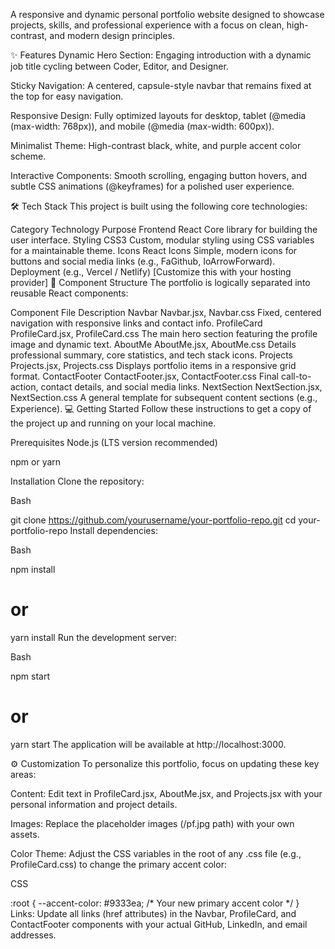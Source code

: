 A responsive and dynamic personal portfolio website designed to showcase projects, skills, and professional experience with a focus on clean, high-contrast, and modern design principles.

✨ Features
Dynamic Hero Section: Engaging introduction with a dynamic job title cycling between Coder, Editor, and Designer.

Sticky Navigation: A centered, capsule-style navbar that remains fixed at the top for easy navigation.

Responsive Design: Fully optimized layouts for desktop, tablet (@media (max-width: 768px)), and mobile (@media (max-width: 600px)).

Minimalist Theme: High-contrast black, white, and purple accent color scheme.

Interactive Components: Smooth scrolling, engaging button hovers, and subtle CSS animations (@keyframes) for a polished user experience.

🛠️ Tech Stack
This project is built using the following core technologies:

Category	Technology	Purpose
Frontend	React	Core library for building the user interface.
Styling	CSS3	Custom, modular styling using CSS variables for a maintainable theme.
Icons	React Icons	Simple, modern icons for buttons and social media links (e.g., FaGithub, IoArrowForward).
Deployment	(e.g., Vercel / Netlify)	[Customize this with your hosting provider]
📁 Component Structure
The portfolio is logically separated into reusable React components:

Component	File	Description
Navbar	Navbar.jsx, Navbar.css	Fixed, centered navigation with responsive links and contact info.
ProfileCard	ProfileCard.jsx, ProfileCard.css	The main hero section featuring the profile image and dynamic text.
AboutMe	AboutMe.jsx, AboutMe.css	Details professional summary, core statistics, and tech stack icons.
Projects	Projects.jsx, Projects.css	Displays portfolio items in a responsive grid format.
ContactFooter	ContactFooter.jsx, ContactFooter.css	Final call-to-action, contact details, and social media links.
NextSection	NextSection.jsx, NextSection.css	A general template for subsequent content sections (e.g., Experience).
💻 Getting Started
Follow these instructions to get a copy of the project up and running on your local machine.

Prerequisites
Node.js (LTS version recommended)

npm or yarn

Installation
Clone the repository:

Bash

git clone https://github.com/yourusername/your-portfolio-repo.git
cd your-portfolio-repo
Install dependencies:

Bash

npm install
# or
yarn install
Run the development server:

Bash

npm start
# or
yarn start
The application will be available at http://localhost:3000.

⚙️ Customization
To personalize this portfolio, focus on updating these key areas:

Content: Edit text in ProfileCard.jsx, AboutMe.jsx, and Projects.jsx with your personal information and project details.

Images: Replace the placeholder images (/pf.jpg path) with your own assets.

Color Theme: Adjust the CSS variables in the root of any .css file (e.g., ProfileCard.css) to change the primary accent color:

CSS

:root {
  --accent-color: #9333ea; /* Your new primary accent color */
}
Links: Update all links (href attributes) in the Navbar, ProfileCard, and ContactFooter components with your actual GitHub, LinkedIn, and email addresses.